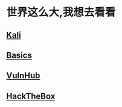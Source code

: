 # 世界这么大,我想去看看
## [Kali](./Kali) 
## [Basics](./Basics)
## [VulnHub](./VulnHub)
## [HackTheBox](./HackTheBox)